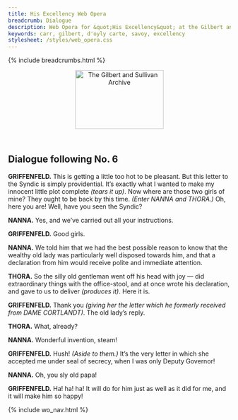```yaml
---
title: His Excellency Web Opera
breadcrumb: Dialogue
description: Web Opera for &quot;His Excellency&quot; at the Gilbert and Sullivan Archive
keywords: carr, gilbert, d'oyly carte, savoy, excellency
stylesheet: /styles/web_opera.css
---
```


{% include breadcrumbs.html %}
<header>
    <a href="../../index.html"><img src="https://gsarchive.net/layout/images/logo3sm.jpg" alt="The Gilbert and Sullivan Archive" width="200" height="133" border="0"></a>
    <div class=titlecard style="background-color: #515056; background-image: url(../graphics/title.gif)" title="His Excellency"></div>
</header>

## Dialogue following No. 6


**GRIFFENFELD.** This is getting a little too hot to be pleasant. But this letter to the Syndic is simply
providential. It’s exactly what I wanted to make my innocent little plot complete
*(tears it up)*. Now where are those two girls of mine? They ought to be back by
this time. *(Enter NANNA and THORA.)* Oh, here you are! Well, have you seen the
Syndic?

**NANNA.** Yes, and we’ve carried out all your instructions.

**GRIFFENFELD.** Good girls.

**NANNA.** We told him that we had the best possible reason to know that the wealthy old
lady was particularly well disposed towards him, and that a declaration from him
would receive polite and immediate attention.

**THORA.** So the silly old gentleman went off his head with joy — did extraordinary things
with the office-stool, and at once wrote his declaration, and gave to us to deliver
*(produces it)*. Here it is.

**GRIFFENFELD.** Thank you *(giving her the letter which he formerly received from DAME
CORTLANDT)*. The old lady’s reply.

**THORA.** What, already?

**NANNA.** Wonderful invention, steam!

**GRIFFENFELD.** Hush! *(Aside to them.)* It’s the very letter in which she accepted me under seal of
secrecy, when I was only Deputy Governor!

**NANNA.** Oh, you sly old papa!

**GRIFFENFELD.** Ha! ha! ha! It will do for him just as well as it did for me, and it will make him so
happy!

{% include wo_nav.html %}

